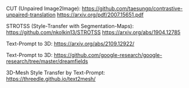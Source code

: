 CUT (Unpaired Image2Image): https://github.com/taesungp/contrastive-unpaired-translation https://arxiv.org/pdf/2007.15651.pdf

STROTSS (Style-Transfer with Segmentation-Maps): https://github.com/nkolkin13/STROTSS https://arxiv.org/abs/1904.12785

Text-Prompt to 3D: https://arxiv.org/abs/2109.12922/

Text-Prompt to 3D: https://github.com/google-research/google-research/tree/master/dreamfields

3D-Mesh Style Transfer by Text-Prompt: https://threedle.github.io/text2mesh/

